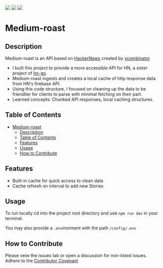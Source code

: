 

[![](https://img.shields.io/github/issues/dissurender/medium-roast)](https://github.com/Dissurender/medium-roast/issues) [![](https://img.shields.io/github/license/dissurender/medium-roast)](https://github.com/Dissurender/medium-roast/blob/main/LICENSE) ![](https://img.shields.io/github/languages/top/dissurender/medium-roast)

# Medium-roast

## Description

Medium-roast is an API based on [HackerNews](https://news.ycombinator.com) created by [ycombinator](https://www.ycombinator.com)

- I built this project to provide a more accessible API for HN, a sister project of [hn-go](https://github.com/Dissurender/hn-go).
- Medium-roast ingests and creates a local cache of http response data from HN's firebase API.
- Using this code structure, I focused on cleaning up the data to be friendlier for clients to parse with minimal fetching on their part.
- Learned concepts: Chunked API responses, local caching structures.

## Table of Contents

- [Medium-roast](#medium-roast)
  - [Description](#description)
  - [Table of Contents](#table-of-contents)
  - [Features](#features)
  - [Usage](#usage)
  - [How to Contribute](#how-to-contribute)

## Features

- Built-in cache for quick access to clean data
- Cache refresh on interval to add new Stories

## Usage

To run locally cd into the project root directory and use `npm run dev` in your terminal.

You may also provide a `.env`ironment with the path `/config/.env`

## How to Contribute

Please veiw the issues tab or open a discussion for non-listed issues.
Adhere to the [Contributor Covenant](https://www.contributor-covenant.org/)
